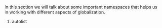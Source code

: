 <properties date="2016-08-04"
SortOrder="92"
/>

In this section we will talk about some important namespaces that helps us in working with different aspects of globalization.

1. autolist
